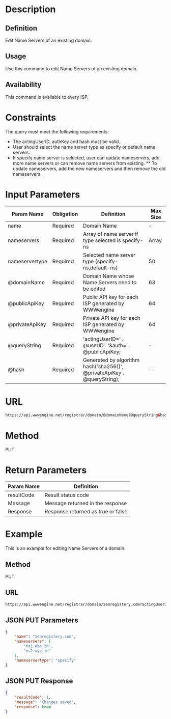 Description
=============

Definition
------------
Edit Name Servers of an existing domain.

Usage
------------
Use this command to edit Name Servers of an existing domain.

Availability
-------------
This command is available to every ISP.

Constraints
=============

The query must meet the following requirements:

* The actingUserID, authKey and hash must be valid.
* User should select the name server type as specify or default name servers.
* If specify name server is selected, user can update nameservers, add more name servers or can remove name servers from existing.
** To update nameservers, add the new nameservers and then remove the old nameservers.

Input Parameters
=================
| Param Name | Obligation | Definition | Max Size |
| ------------- | ------------- | ------------- | ------------- |
| name | Required | Domain Name | - |
| nameservers | Required | Array of name server if type selected is specify-ns | Array |
| nameservertype | Required | Selected name server type (specify-ns,default-ns) | 50 |
| @domainName | Required | Domain Name whose Name Servers need to be edited | 63 |
| @publicApiKey | Required | Public API key for each ISP generated by WWWengine | 64 |
| @privateApiKey | Required | Private API key for each ISP generated by WWWengine | 64 |
| @queryString | Required | 'actingUserID=' . @userID . '&auth=' . @publicApiKey; | - |
| @hash | Required | Generated by algorithm hash('sha256()', @privateApiKey . @queryString); | - |

URL
===========
```html
https://api.wwwengine.net/registrar/domain/@domainName?@queryString&hash=@hash
```
Method
========
PUT

Return Parameters
=================
| Param Name| Definition |
| ------------- | ------------- |
| resultCode | Result status code |
| Message | Message returned in the response |
| Response | Response returned as true or false |

Example
=========

This is an example for editing Name Servers of a domain.

Method
----------

PUT

URL
----------

````html
https://api.wwwengine.net/registrar/domain/zenregistery.com?actingUserID=1&auth=38f9c45022de9ccd105545423b77e950af7dbc5eb31660d6bf1160431513f5ae&hash=1ca9b5502935824ea5674e3d8f69663e3dcd077fab85b3810aadcf2ae3fda5d7
````

JSON PUT Parameters
---------------------

````json
{
    "name": "zenregistery.com",
    "nameservers": [
        "ns1.abc.in",
        "ns2.xyz.in"
    ],
    "nameservertype": "specify"
}
````

JSON PUT Response
--------------------

````json
{
    "resultCode": 1,
    "message": "Changes saved",
    "response": true
}
````
